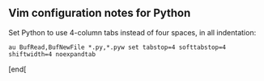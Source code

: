 ## Vim configuration notes for Python

Set Python to use 4-column tabs instead of four spaces, in all indentation:
 
    au BufRead,BufNewFile *.py,*.pyw set tabstop=4 softtabstop=4 shiftwidth=4 noexpandtab

[end[
